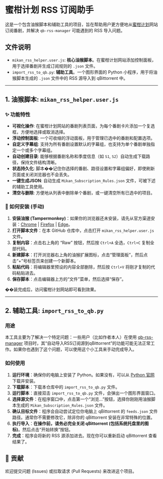 # 蜜柑计划 RSS 订阅助手

这是一个包含油猴脚本和辅助工具的项目，旨在帮助用户更方便地从[蜜柑计划](https://mikanime.tv/)网站订阅番剧，并解决 `qb-rss-manager` 可能遇到的 RSS 导入问题。

## 文件说明

- `mikan_rss_helper.user.js`: **核心油猴脚本**。在蜜柑计划网站添加控制面板，用于选择番剧并生成订阅规则的 `.json` 文件。
- `import_rss_to_qb.py`: **辅助工具**。一个图形界面的 Python 小程序，用于将油猴脚本生成的 `.json` 文件中的 RSS 源导入到 qBittorrent 中。

---

## 1. 油猴脚本: `mikan_rss_helper.user.js`

### ✨ 功能特性

- **可视化操作**: 在蜜柑计划网站的番剧列表页面，为每个番剧卡片添加一个复选框，方便地选择或取消选择。
- **浮动控制面板**: 一个可收缩的浮动面板，用于管理已选中的番剧和配置选项。
- **自定义字幕组**: 支持为所有番剧设置默认的字幕组，也支持为单个番剧单独指定一个或多个字幕组。
- **自动创建目录**: 能够根据番剧名称和季度信息（如 `S1`, `S2`）自动生成下载路径，保持文件结构清晰。
- **状态持久化**: 脚本��记住你选择的番剧、路径设置和字幕组偏好，即使刷新页面或关闭浏览器也不会丢失。
- **一键生成JSON**: 自动生成 `Mikan_Subscription_Rules.json` 文件，可被下述的辅助工具使用。
- **清空与删除**: 方便地从列表中删除单个番剧，或一键清空所有已选中的项目。

### 🚀 如何安装 (手动)

1.  **安装油猴 (Tampermonkey)**：如果你的浏览器还未安装，请先从官方渠道安装：[Chrome](https://chrome.google.com/webstore/detail/tampermonkey/dhdgffkkebhmkfjojejmpbldmpobfkfo) | [Firefox](https://addons.mozilla.org/en-US/firefox/addon/tampermonkey/) | [Edge](https://microsoftedge.microsoft.com/addons/detail/tampermonkey/iikmkjmpaadaobahmlepeloendndfphd)。
2.  **打开脚本文件**：在本 GitHub 仓库中，点击打开 `mikan_rss_helper.user.js` 文件。
3.  **复制内容**：点击右上角的 “Raw” 按钮，然后按 `Ctrl+A` 全选，`Ctrl+C` 复制全部代码。
4.  **新建脚本**：打开浏览器右上角的油猴扩展图标，点击“管理面板”，然后点击“+”号标签页来创建一个新脚本。
5.  **粘贴代码**：将编辑器里预设的内容全部删除，然后按 `Ctrl+V` 将刚才复制的代码粘贴进去。
6.  **保存脚本**：点击编辑器上方的“文件”菜单，然后选择“保存”。

��装完成后，访问蜜柑计划网站即可看到效果。

---

## 2. 辅助工具: `import_rss_to_qb.py`

### 用途

本工具主要为了解决一个特定问题：一些用户（比如作者本人）在使用 [qb-rss-manager](https://github.com/Nriver/qb-rss-manager) 项目时，其“自动导入RSS订阅源到qBittorrent”的功能可能无法正常工作。如果你也遇到了这个问题，可以使用这个小工具来手动完成导入。

### 如何使用

1.  **运行环境**：确保你的电脑上安装了 Python。如果没有，可以从 [Python 官网](https://www.python.org/) 下载并安装。
2.  **下载脚本**：下载本仓库中的 `import_rss_to_qb.py` 文件。
3.  **运行脚本**：直接双击 `import_rss_to_qb.py` 文件，会弹出一个图形界面窗口。
4.  **选择源文件**：在程序窗口中，点击第一个“浏览...”按钮，选择你刚刚用油猴脚本生成的 `Mikan_Subscription_Rules.json` 文件。
5.  **确认目标文件**：程序会自动尝试定位你电脑上 qBittorrent 的 `feeds.json` 文件路径。通常你不需要修改它，除非你的 qBittorrent 安装在非常特殊的位置。
6.  **执行导入**：**在操作前，请务必完全关闭 qBittorrent (包括系统托盘里的图标)**。然后点击“开始转换”按钮。
7.  **完成**：程序会将新的 RSS 源添加进去。现在你可以重新启动 qBittorrent 查看结果了。

## 🤝 贡献

欢迎提交问题 (Issues) 或拉取请求 (Pull Requests) 来改进这个项目。
